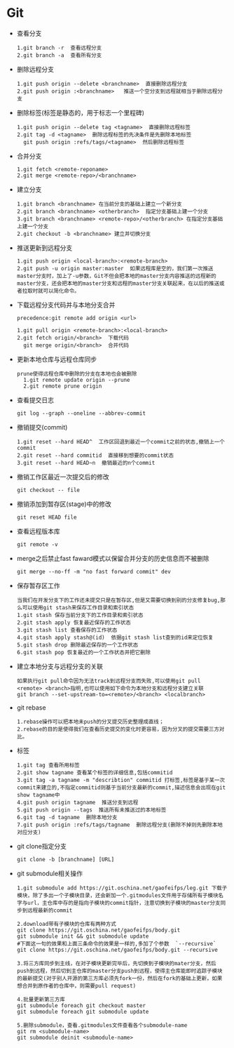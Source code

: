 ﻿# Git

* 查看分支

  ```
  1.git branch -r  查看远程分支
  2.git branch -a  查看所有分支
  ```

* 删除远程分支

  ```
  1.git push origin --delete <branchname>  直接删除远程分支
  2.git push origin :<branchname>   推送一个空分支到远程就相当于删除远程分支
  ```

* 删除标签(标签是静态的，用于标志一个里程碑)

  ```
  1.git push origin --delete tag <tagname>  直接删除远程标签
  2.git tag -d <tagname>  删除远程标签的先决条件是先删除本地标签
    git push origin :refs/tags/<tagname>  然后删除远程标签
  ```

* 合并分支

  ```
  1.git fetch <remote-reponame>  
  2.git merge <remote-repo>/<branchname>
  ```

* 建立分支

  ```
  1.git branch <branchname> 在当前分支的基础上建立一个新分支
  2.git branch <branchname> <otherbranch>  指定分支基础上建一个分支
  3.git branch <branchname> <remote-repo>/<otherbranch> 在指定分支基础上建一个分支
  2.git checkout -b <branchname> 建立并切换分支
  ```

* 推送更新到远程分支

  ```
  1.git push origin <local-branch>:<remote-branch>
  2.git push -u origin master:master  如果远程库是空的，我们第一次推送master分支时，加上了-u参数，Git不但会把本地的master分支内容推送的远程新的master分支，还会把本地的master分支和远程的master分支关联起来，在以后的推送或者拉取时就可以简化命令。
  ```

* 下载远程分支代码并与本地分支合并

  ```
  precedence:git remote add origin <url>
  
  1.git pull origin <remote-branch>:<local-branch>
  2.git fetch origin/<branch>  下载代码
    git merge origin/<branch>  合并代码
  ```

* 更新本地仓库与远程仓库同步

  ```
  prune使得远程仓库中删除的分支在本地也会被删除
    1.git remote update origin --prune
    2.git remote prune origin 
  ```

* 查看提交日志

  ```
  git log --graph --oneline --abbrev-commit
  ```
  
* 撤销提交(commit)

  ```
  1.git reset --hard HEAD^  工作区回退到最近一个commit之前的状态,撤销上一个commit
  2.git reset --hard commitid  直接移到想要的commit状态
  3.git reset --hard HEAD~n  撤销最近的n个commit
  ```

* 撤销工作区最近一次提交后的修改

  ```
  git checkout -- file
  ```

* 撤销添加到暂存区(stage)中的修改

  ```
  git reset HEAD file
  ```

* 查看远程版本库

  ```
  git remote -v
  ```

* merge之后禁止fast faward模式以保留合并分支的历史信息而不被删除

  ```
  git merge --no-ff -m "no fast forward commit" dev
  ```

* 保存暂存区工作

  ```
  当我们在开发分支下的工作还未提交只是在暂存区,但是又需要切换到别的分支修复bug,那么可以使用git stash来保存工作目录和索引状态
  1.git stash 保存当前分支下的工作目录和索引状态
  2.git stash apply 恢复最近保存的工作状态
  3.git stash list 查看保存的工作状态
  4.git stash apply stash@(id)  依据git stash list查到的id来定位恢复
  5.git stash drop 删除最近保存的一个工作状态
  6.git stash pop 恢复最近的一个工作状态并把它删除
  ```

* 建立本地分支与远程分支的关联

  ```
  如果执行git pull命令因为无法track到远程分支而失败,可以使用git pull <remote> <branch>指明,也可以使用如下命令为本地分支和远程分支建立关联
  git branch --set-upstream-to=<remote>/<branch> <localbranch>
  ```

* git rebase

  ```
  1.rebase操作可以把本地未push的分叉提交历史整理成直线；
  2.rebase的目的是使得我们在查看历史提交的变化时更容易，因为分叉的提交需要三方对比。
  ```

* 标签

  ```
  1.git tag 查看所用标签
  2.git show tagname 查看某个标签的详细信息,包括commitid
  3.git tag -a tagname -m "describtion" commitid 打标签,标签是基于某一次commit来建立的,不指定commitid则基于当前分支最新的commit,描述信息会出现在git show tagname中
  4.git push origin tagname  推送分支到远程
  5.git push origin --tags  推送所有未推送过的本地标签
  6.git tag -d tagname  删除本地分支
  7.git push origin :refs/tags/tagname  删除远程分支(删除不掉则先删除本地对应分支)
  ```

* git clone指定分支

  ```
  git clone -b [branchname] [URL]
  ```

* git submodule相关操作

  ```shell
  1.git submodule add https://git.oschina.net/gaofeifps/leg.git 下载子模块，除了多出一个子模块目录，还会新加一个.gitmodules文件用于存储所有子模块名字与url，主仓库中存的是指向子模块的commit指针，注意切换到子模块的master分支同步到远程最新的commit
  
  2.download带有子模块的仓库有两种方式
  git clone https://git.oschina.net/gaofeifps/body.git
  git submodule init && git submodule update
  #下面这一句的效果和上面三条命令的效果是一样的,多加了个参数  `--recursive`
  git clone https://git.oschina.net/gaofeifps/body.git --recursive
  
  3.将三方库同步到主线，在对子模块更新完毕后，先切换到子模块的mater分支，然后push到远程，然后切到主仓库的master分支push到远程，使得主仓库能即时追踪子模块的最新提交(对于别人开源的第三方库必须先fork一份，然后在fork的基础上更新，如果想合并到原作者的仓库中，则需要pull request)
  
  4.批量更新第三方库
  git submodule foreach git checkout master
  git submodule foreach git submodule update
  
  5.删除submodule，查看.gitmodules文件查看各个submodule-name
  git rm <submodule-name>
  git submodule deinit <submodule-name>
  ```
